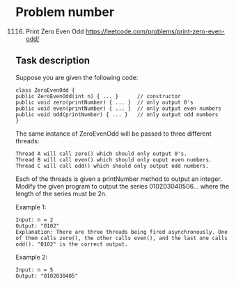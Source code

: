 # Problem number
1116. Print Zero Even Odd
https://leetcode.com/problems/print-zero-even-odd/
## Task description

Suppose you are given the following code:

    class ZeroEvenOdd {
    public ZeroEvenOdd(int n) { ... }      // constructor
    public void zero(printNumber) { ... }  // only output 0's
    public void even(printNumber) { ... }  // only output even numbers
    public void odd(printNumber) { ... }   // only output odd numbers
    }
The same instance of ZeroEvenOdd will be passed to three different threads:

    Thread A will call zero() which should only output 0's.
    Thread B will call even() which should only ouput even numbers.
    Thread C will call odd() which should only output odd numbers.
Each of the threads is given a printNumber method to output an integer. Modify the given program to output the series 010203040506... where the length of the series must be 2n.

 

Example 1:

    Input: n = 2
    Output: "0102"
    Explanation: There are three threads being fired asynchronously. One of them calls zero(), the other calls even(), and the last one calls odd(). "0102" is the correct output.
Example 2:

    Input: n = 5
    Output: "0102030405"